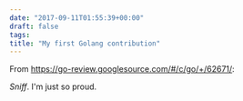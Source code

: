 ```yaml
---
date: "2017-09-11T01:55:39+00:00"
draft: false
tags: 
title: "My first Golang contribution"
---
```

From https://go-review.googlesource.com/#/c/go/+/62671/:

*Sniff*. I'm just so proud.

